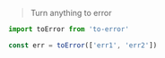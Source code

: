 > Turn anything to error

```ts
import toError from 'to-error'

const err = toError(['err1', 'err2'])
```
